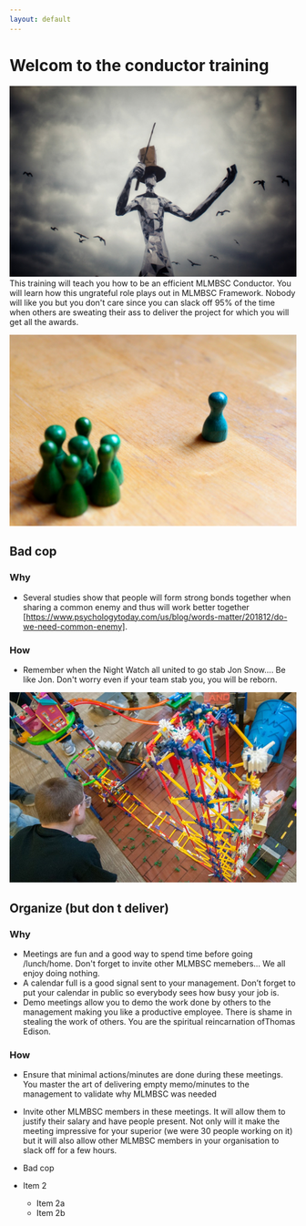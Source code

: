 ```yaml
---
layout: default
---
```


# Welcom to the conductor training
![Logo](/pictures/conductor.jpg)
This training will teach you how to be an efficient MLMBSC Conductor. You will learn how this ungrateful role plays out in MLMBSC Framework. Nobody will like you but you don't care since you can slack off 95% of the time when others are sweating their ass to deliver the project for which you will get all the awards. 

![Logo](/pictures/hate_focus.jpg)
## Bad cop
### Why 
* Several studies show that people will form strong bonds together when sharing a common enemy and thus will work better together [https://www.psychologytoday.com/us/blog/words-matter/201812/do-we-need-common-enemy].
### How
* Remember when the Night Watch all united to go stab Jon Snow…. Be like Jon. Don't worry even if your team stab you, you will be reborn.

![Logo](/pictures/goldberg.jpg)
## Organize (but don t deliver)
### Why
* Meetings are fun and a good way to spend time before going /lunch/home. Don't forget to invite other MLMBSC memebers... We all enjoy doing nothing.
* A calendar full is a good signal sent to your management. Don’t forget to put your calendar in public so everybody sees how busy your job is.
* Demo meetings allow you to demo the work done by others to the management making you like a productive employee. There is shame in stealing the work of others. You are the spiritual reincarnation ofThomas Edison.

### How
* Ensure that minimal actions/minutes are done during these meetings. You master the art of delivering empty memo/minutes to the management to validate why MLMBSC was needed
* Invite other MLMBSC members in these meetings. It will allow them to justify their salary and have people present. Not only will it make the meeting impressive for your superior (we were 30 people working on it) but it will also allow other MLMBSC members in your organisation to slack off for a few hours.

* Bad cop
* Item 2
  * Item 2a
  * Item 2b